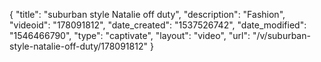 {
    "title": "suburban style Natalie off duty",
    "description": "Fashion",
    "videoid": "178091812",
    "date_created": "1537526742",
    "date_modified": "1546466790",
    "type": "captivate",
    "layout": "video",
    "url": "\/v\/suburban-style-natalie-off-duty\/178091812"
}